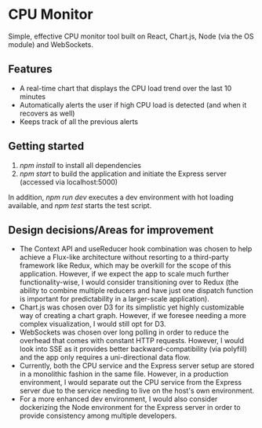 # CPU Monitor

Simple, effective CPU monitor tool built on React, Chart.js, Node (via the OS module) and WebSockets.

## Features
- A real-time chart that displays the CPU load trend over the last 10 minutes
- Automatically alerts the user if high CPU load is detected (and when it recovers as well)
- Keeps track of all the previous alerts

## Getting started
1. *npm install* to install all dependencies
2. *npm start* to build the application and initiate the Express server (accessed via localhost:5000)

In addition, *npm run dev* executes a dev environment with hot loading available, and *npm test* starts the test script.

## Design decisions/Areas for improvement
- The Context API and useReducer hook combination was chosen to help achieve a Flux-like architecture without resorting to a third-party framework like Redux, which may be overkill for the scope of this application. However, if we expect the app to scale much further functionality-wise, I would consider transitioning over to Redux (the ability to combine multiple reducers and have just one dispatch function is important for predictability in a larger-scale application).
- Chart.js was chosen over D3 for its simplistic yet highly customizable way of creating a chart graph. However, if we foresee needing a more complex visualization, I would still opt for D3.
- WebSockets was chosen over long polling in order to reduce the overhead that comes with constant HTTP requests. However, I would look into SSE as it provides better backward-compatibility (via polyfill) and the app only requires a uni-directional data flow.
- Currently, both the CPU service and the Express server setup are stored in a monolithic fashion in the same file. However, in a production environment, I would separate out the CPU service from the Express server due to the service needing to live on the host's own environment.
- For a more enhanced dev environment, I would also consider dockerizing the Node environment for the Express server in order to provide consistency among multiple developers.